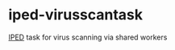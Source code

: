 # iped-virusscantask

[IPED](https://github.com/sepinf-inc/IPED) task for virus scanning via shared workers
